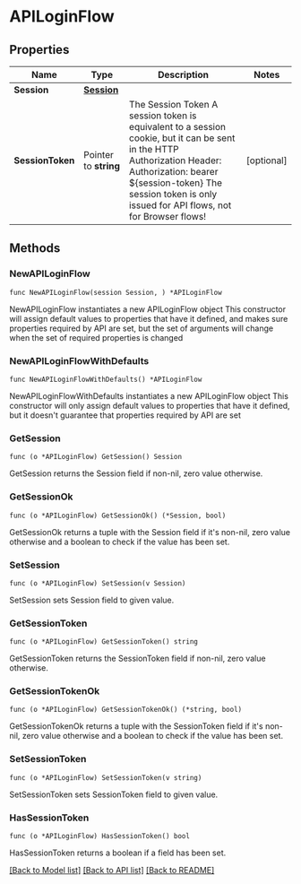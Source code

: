 # APILoginFlow

## Properties

Name | Type | Description | Notes
------------ | ------------- | ------------- | -------------
**Session** | [**Session**](Session.md) |  | 
**SessionToken** | Pointer to **string** | The Session Token  A session token is equivalent to a session cookie, but it can be sent in the HTTP Authorization Header:  Authorization: bearer ${session-token}  The session token is only issued for API flows, not for Browser flows! | [optional] 

## Methods

### NewAPILoginFlow

`func NewAPILoginFlow(session Session, ) *APILoginFlow`

NewAPILoginFlow instantiates a new APILoginFlow object
This constructor will assign default values to properties that have it defined,
and makes sure properties required by API are set, but the set of arguments
will change when the set of required properties is changed

### NewAPILoginFlowWithDefaults

`func NewAPILoginFlowWithDefaults() *APILoginFlow`

NewAPILoginFlowWithDefaults instantiates a new APILoginFlow object
This constructor will only assign default values to properties that have it defined,
but it doesn't guarantee that properties required by API are set

### GetSession

`func (o *APILoginFlow) GetSession() Session`

GetSession returns the Session field if non-nil, zero value otherwise.

### GetSessionOk

`func (o *APILoginFlow) GetSessionOk() (*Session, bool)`

GetSessionOk returns a tuple with the Session field if it's non-nil, zero value otherwise
and a boolean to check if the value has been set.

### SetSession

`func (o *APILoginFlow) SetSession(v Session)`

SetSession sets Session field to given value.


### GetSessionToken

`func (o *APILoginFlow) GetSessionToken() string`

GetSessionToken returns the SessionToken field if non-nil, zero value otherwise.

### GetSessionTokenOk

`func (o *APILoginFlow) GetSessionTokenOk() (*string, bool)`

GetSessionTokenOk returns a tuple with the SessionToken field if it's non-nil, zero value otherwise
and a boolean to check if the value has been set.

### SetSessionToken

`func (o *APILoginFlow) SetSessionToken(v string)`

SetSessionToken sets SessionToken field to given value.

### HasSessionToken

`func (o *APILoginFlow) HasSessionToken() bool`

HasSessionToken returns a boolean if a field has been set.


[[Back to Model list]](../README.md#documentation-for-models) [[Back to API list]](../README.md#documentation-for-api-endpoints) [[Back to README]](../README.md)


